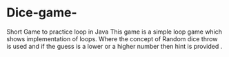 # Dice-game-
Short Game to practice loop in Java 
 This game is a simple loop game which shows implementation of loops. Where the concept of Random dice throw is used and if the guess is a lower or a higher number then hint is provided . 
 
